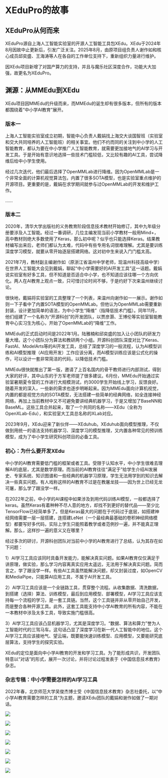 # XEduPro的故事

## XEduPro从何而来

XEduPro源自上海人工智能实验室的开源人工智能工具包XEdu。XEdu于2024年8月因故中止更新后，引发广泛关注。2025年8月，由原项目组负责人谢作如和核心成员邱奕盛、王海涛等人在各自的工作单位支持下，重新组织力量进行维护。

因XEdu项目新增了对国产算力的支持，并且与魔乐社区深度合作，功能大大加强，故更名为XEduPro。


## 渊源：从MMEdu到XEdu

XEdu项目因MMEdu的升级而来，而MMEdu的诞生却有很多版本，但所有的版本都围绕着“中小学AI教育”展开。

### 版本一

上海人工智能实验室成立初期，智能中心负责人戴娟找上海交大谈国智班（实验室和交大共同培养的人工智能班）的相关事宜。他们不约而同的关注到中小学的人工智能教育，都认为要在中小学推广人工智能教育，就需要更加接地气的AI学习与开发工具。于是开始有意识地选择一些技术门槛较低，又比较有趣的AI工具，尝试降维后给中小学生使用。

经过几次迭代，他们最后选择了OpenMMLab进行降维。因为OpenMMLab是一个非常全面的计算机视觉算法包，内置了很多SOTA模型，也是实验室重点维护的开源项目。更重要的是，戴娟在求学期间就参与过OpenMMLab的开发和维护工作。

……

### 版本二

2020年，清华大学出版社的义务教育阶段信息技术教材开始修订，其中九年级分册要涉及人工智能。经过一番调研，几位主编发现当前小学教材一般用Mind+，高中教材则绝大多数使用了Keras，那么初中呢？似乎也只能选择Keras。结果教材编写出来后，老师们都认为太难，代码中有些专用名词很难理解。尤其是要训练深度学习模型，就要从零开始逐层搭建网络。这对初中生来说入门门槛太高。

2021年7月，教材副主编谢作如（原浙江省温州中学老师，现温州科技高级中学）在世界人工智能大会见到戴娟，聊起“中小学需要好的AI开发工具”这一话题。戴娟说实验室有好多工具，但不知道是否适合中小学，也不知道应该往哪一个方向优化。两人在AI教育上观点一致，只可惜讨论时间不够，于是约好下次来温州继续讨论。

很快地，戴娟将实验室的工具整理了一个列表，来温州向谢作如一一展示。谢作如则一下子看中了内置SOTA模型的OpenMMLab。但他认为OpenMMLab需要重新封装，设计更加简单的语法，为中小学生“降维”（指降低技术门槛）。同年11月，他们组建了一个名称为“开源科创”的开发团队，以贾彦灏、王博伦等实验室智能教育中心实习生为核心，开始了OpenMMLab的“降维”工作。

MMEdu的正式启动时间是2022年1月。陆雅楠和邱奕盛的加入让小团队的研发力量大增。这个小团队分为算法和教研两个小组。开源科创团队深度对比了Keras、FastAI、ModelArts等的AI开发工具，总结了深度学习的一般流程，认为AI模型训练和AI模型推理（AI应用开发）工作应该分离，而AI模型训练应该是公式化的操作，可以设计一套非常简洁的代码，以降低技术门槛。

MMEdu很快就推出了第一版，邀请了上百名国内的骨干教师进行内部测试，得到大家的好评，其中山东的于方军老师提了很多建议。6月份，MMEdu开始通过实验室暑期夏令营的工作进行大规模测试，约3000学生开始线上学习，反馈良好。随着开发的深入，一些新的需求也逐步明晰起来。因为MMEdu面向计算机视觉，内置的都是视觉方向的SOTA模型，无法搭建一些简单的经典网络，如全连接神经网络，再加上当前教材中又不可避免要讲经典机器学习，于是又增加了BaseNN和BaseML。这些工具合并起来，取了一个共同的名称——XEdu（全称为OpenXLab-Edu），和实验室大工具总名称的XLab对应。

2023年9月，XEdu迎来了新伙伴——XEduhub。XEduhub面向模型推理，不仅做到用统一的语法支持机器学习、深度学习的模型推理，又内置各种常见的预训练模型，成为了中小学生研究科创项目的必备工具。

### 初心：为什么要开发XEdu

中小学的AI教育需要低门槛的框架或者工具。受限于认知水平，中小学生很难去理解AI的底层，尤其是数学原理。而当前的AI教育往往“满足于”给学生介绍AI发展史、专家系统、知识图谱和一些经典的机器学习原理，学生无法用学到的知识去解决一些真实问题。有人戏称这样的AI教育不过是在教屠龙技——因为世上已经无龙可屠，那么学了跟没学一样。

在2022年之前，中小学的AI课程中如果涉及到用代码训练AI模型，一般都选择了keras。虽然Keras有着种种不尽人意的地方，却找不到更好的替代品——至少比TensorFlow已经简单多了。但是Keras最大的问题在于代码过于底层，如搭建神经网络需要一层一层搭建，连搭建LeNet（一个最经典最基础的卷积神经网络模型）都要写好多代码，实际上学生只能照着教学或者范例抄一遍，并不能真正理解。那么，这样抄一遍的意义又在哪里？

经过多次的研讨，开源科创团队对当前中小学的AI教育进行了总结，认为其存在如下问题：

1）AI学习工具应该同时具备开发能力，能解决真实问题。如果AI教育仅仅满足于讲原理，做实验，那么学习内容离真实应用太遥远，无法用于解决真实问题。简而言之，学了跟没学一样。有些AI工具虽然能解决问题，却又封装过度，如OpenCV和MediaPipe，只能算AI应用工具，不属于AI开发工具。 

2）AI学习工具应该是一个全链路工具，贯穿整个流程。从收集数据、清洗数据，到搭建（选择）算法、训练模型，最后到应用模型、部署模型，AI学习工具应该支持每一个流程的学习，是一套工具链。当然，这个工具链并非从零开始自己开发，而是整合各种开源工具。此外，这套工具能支持中小学AI教育的所有内容，不能在一本教材中涉及太多工具，导致实施门槛很高。

3）AI学习工具应该凸显机器学习，尤其是深度学习。“数据、算法和算力”誉为人工智能时代的三驾马车。这句话凸显了深度学习在新一代人工智能中的地位。这个AI学习工具应该接地气、望云端，既要能快速训练模型、应用模型，又要能研究底层算法，支持学生的探究实验。

XEdu的定位是面向中小学AI教育的开发和学习工具。为了能形成共识，开发团队特意以“对话”的形式，展开一次讨论，并将讨论过程发表于《中国信息技术教育》杂志。

### 杂志专稿：中小学需要怎样的AI学习工具

2022年春，北京师范大学吴俊杰博士受《中国信息技术教育》杂志社委托，以“中小学AI教育需要怎样的工具“为主题，邀请XEdu团队的戴娟和谢作如做了一期对话。

![](../images/about/magazine1.jpg)

![](../images/about/magazine2.jpg)

![](../images/about/magazine3.jpg)

![](../images/about/magazine4.jpg)

![](../images/about/magazine5.jpg)

![](../images/about/magazine6.jpg)

![](../images/about/magazine7.jpg)

